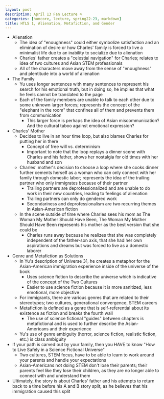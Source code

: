 ```yaml
---
layout: post
description: April 13 Fan Lecture 4
categories: [humcore, lecture, spring22-23, markdown]
title: HTLS 1, Alienation, Metafiction, and Gender
---
```


- Alienation
    - The idea of "enoughness" could either symbolize satisfaction and an elimination of desire or how Charles' family is forced to live a minimalist life due to an inability to socialize due to alienation
    - Charles' father creates a "celestial navigation" for Charles; relates to idea of two cultures and Asian STEM professionals
    - All of the characters move away from the sense of "enoughness" and plentitude into a world of alienation
- The Family
    - Yu uses longer sentences with many sentences to represent his search for his emotional truth, but in doing so, he implies that what he feels cannot be translated to the page
    - Each of the family members are unable to talk to each other due to some unknown larger forces; represents the concept of the "elephant in the room" that confines all of them and prevents them from communication
        - This larger force is perhaps the idea of Asian miscommunication? And the cultural taboo against emotional expression? 
- Charles' Mother
    - Decides to live in an hour time loop, but also blames Charles for putting her in there
        - Concept of free will vs. determinism
        - Important to note that the loop replays a dinner scene with Charles and his father, shows her nostalgia for old times with her husband and son
    - Charles' mother's decision to choose a loop where she cooks dinner further cements herself as a woman who can only connect with her family through domestic labor; represents the idea of the trailing partner who only immigrates because of their partner
        - Trailing partners are deprofessionalized and are unable to do work in their new countries, leading to feelings of alienation
        - Trailing partners can only do gendered work
        - Secondariness and deprofessionalism are two recurring themes in Asian-American fiction
    - In the scene outside of time where Charles sees his mom as The Woman My Mother Should Have Been, The Woman My Mother Should Have Been represents his mother as the best version that she could be
        - Charles runs away because he realizes that she was completely independent of the father-son axis, that she had her own aspirations and dreams but was forced to live as a domestic laborer
- Genre and Metafiction as Solutions
    - In Yu's description of Universe 31, he creates a metaphor for the Asian-American immigration experience inside of the universe of the book
        - Uses science fiction to describe the universe which is indicative of the concept of the Two Cultures
        - Easier to use science fiction because it is more sanitized, less emotional, more objective
    - For immigrants, there are various genres that are related to their stereotypes; two cultures, generational convergence, STEM careers
    - Metafiction is defined as a genre that is self-referential about its existence as fiction and breaks the fourth wall
        - The use of science fictional "guides" between chapters is metafictional and is used to further describe the Asian-Americans and their experience
    - Yu's use of genre ambiguity (horror, science fiction, realistic fiction, etc.) is class ambiguity
- If your path is carved out by your family, then you HAVE to know "How to Live Safely in a Science Fictional Universe"
    - Two cultures, STEM focus, have to be able to learn to work around your parents and handle your expectations
    - Asian-Americans not doing STEM don't lose their parents; their parents feel like they lose their children, as they are no longer able to connect with and understand them
- Ultimately, the story is about Charles' father and his attempts to return back to a time before his A and B story split, as he believes that his immigration caused this split